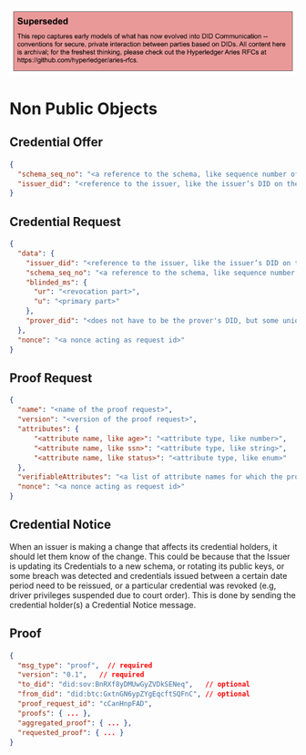 ![superseded](../superseded.png)
# Non Public Objects

## Credential Offer
```json
{
  "schema_seq_no": "<a reference to the schema, like sequence number of schema on the ledger>",
  "issuer_did": "<reference to the issuer, like the issuer’s DID on the ledger>"
}
``` 


## Credential Request
```json
{
  "data": {
    "issuer_did": "<reference to the issuer, like the issuer’s DID on the ledger>",
    "schema_seq_no": "<a reference to the schema, like sequence number of schema on the ledger>",
    "blinded_ms": {
      "ur": "<revocation part>",
      "u": "<primary part>"
    },
    "prover_did": "<does not have to be the prover's DID, but some unique identifier by which the issuer knows the prover>"
  },
  "nonce": "<a nonce acting as request id>"
}
```

## Proof Request
```json
{
  "name": "<name of the proof request>",
  "version": "<version of the proof request>",
  "attributes": {
      "<attribute name, like age>": "<attribute type, like number>",
      "<attribute name, like ssn>": "<attribute type, like string>",
      "<attribute name, like status>": "<attribute type, like enum>"
  },
  "verifiableAttributes": "<a list of attribute names for which the proof has to be presented>",
  "nonce": "<a nonce acting as request id>"
}
```

## Credential Notice
When an issuer is making a change that affects its credential holders, it should let them know of the change. This could be because that the Issuer is updating its Credentials to a new schema, or rotating its public keys, or some breach was detected and credentials issued between a certain date period need to be reissued, or a particular credential was revoked (e.g, driver privileges suspended due to court order). This is done by sending the credential holder(s) a Credential Notice message.

## Proof
```json
{
  "msg_type": "proof",  // required
  "version": "0.1",   // required
  "to_did": "did:sov:BnRXf8yDMUwGyZVDkSENeq",   // optional
  "from_did": "did:btc:GxtnGN6ypZYgEqcftSQFnC", // optional
  "proof_request_id": "cCanHnpFAD",
  "proofs": { ... },
  "aggregated_proof": { ... },
  "requested_proof": { ... }
}
```